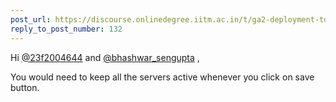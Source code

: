 ```yaml
---
post_url: https://discourse.onlinedegree.iitm.ac.in/t/ga2-deployment-tools-discussion-thread-tds-jan-2025/161120/137
reply_to_post_number: 132
---
```

Hi [@23f2004644](/u/23f2004644) and [@bhashwar\_sengupta](/u/bhashwar_sengupta) ,

You would need to keep all the servers active whenever you click on save button.